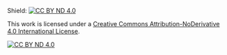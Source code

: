 Shield: [![CC BY ND 4.0][cc-by-nd-shield]][cc-by-nd]

This work is licensed under a
[Creative Commons Attribution-NoDerivative 4.0 International License](https://creativecommons.org/licenses/by-nd/4.0/).

[![CC BY ND 4.0][cc-by-nd-image]][cc-by-nd]

[cc-by-nd]: http://creativecommons.org/licenses/by/4.0/
[cc-by-nd-image]: https://i.creativecommons.org/l/by/4.0/88x31.png
[cc-by-nd-shield]: https://img.shields.io/badge/License-CC%20BY%20ND%204.0-lightgrey.svg
